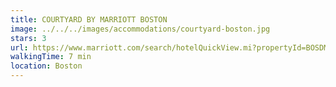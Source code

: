 ```yaml
---
title: COURTYARD BY MARRIOTT BOSTON
image: ../../../images/accommodations/courtyard-boston.jpg
stars: 3
url: https://www.marriott.com/search/hotelQuickView.mi?propertyId=BOSDM&brandCode=CY&marshaCode=BOSDM
walkingTime: 7 min
location: Boston
---
```

